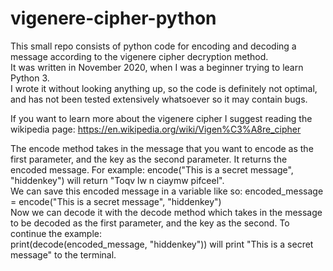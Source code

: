 # vigenere-cipher-python
This small repo consists of python code for encoding and decoding a message according to the vigenere cipher decryption method.  
It was written in November 2020, when I was a beginner trying to learn Python 3.  
I wrote it without looking anything up, so the code is definitely not optimal, and has not been tested extensively whatsoever so it may contain bugs.  

If you want to learn more about the vigenere cipher I suggest reading the wikipedia page: https://en.wikipedia.org/wiki/Vigen%C3%A8re_cipher  

The encode method takes in the message that you want to encode as the first parameter, and the key as the second parameter. It returns the encoded message. For example: encode("This is a secret message", "hiddenkey") will return "Toqv lw n ciaymw pifceel".  
We can save this encoded message in a variable like so: encoded_message = encode("This is a secret message", "hiddenkey")  
Now we can decode it with the decode method which takes in the message to be decoded as the first parameter, and the key as the second. To continue the example:  
print(decode(encoded_message, "hiddenkey")) will print "This is a secret message" to the terminal. 


